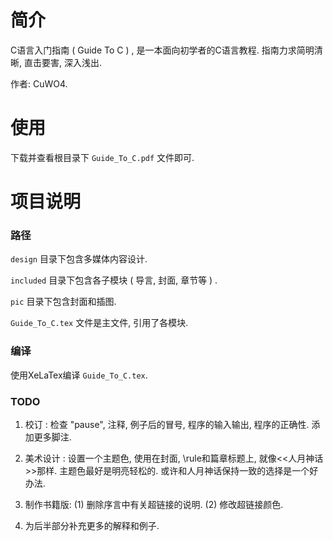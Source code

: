 # 简介

C语言入门指南 ( Guide To C ) , 是一本面向初学者的C语言教程. 指南力求简明清晰, 直击要害, 深入浅出.

作者: CuWO4.

# 使用

下载并查看根目录下 `Guide_To_C.pdf` 文件即可.

# 项目说明

### 路径

`design` 目录下包含多媒体内容设计.

`included` 目录下包含各子模块 ( 导言, 封面, 章节等 ) .

`pic` 目录下包含封面和插图.

`Guide_To_C.tex` 文件是主文件, 引用了各模块.

### 编译

使用XeLaTex编译 `Guide_To_C.tex`.

### TODO

1. 校订 : 检查 "pause", 注释, 例子后的冒号, 程序的输入输出, 程序的正确性. 添加更多脚注.

2. 美术设计 : 设置一个主题色, 使用在封面, \rule和篇章标题上, 就像<<人月神话>>那样. 主题色最好是明亮轻松的. 或许和人月神话保持一致的选择是一个好办法.

3. 制作书籍版:
 (1) 删除序言中有关超链接的说明.
 (2) 修改超链接颜色.

4. 为后半部分补充更多的解释和例子.